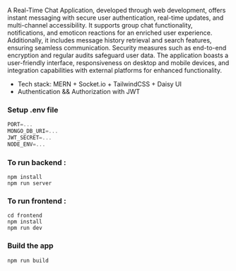 A Real-Time Chat Application, developed through web development, offers instant messaging with secure user authentication, real-time updates, and multi-channel accessibility. It supports group chat functionality, notifications, and emoticon reactions for an enriched user experience. Additionally, it includes message history retrieval and search features, ensuring seamless communication. Security measures such as end-to-end encryption and regular audits safeguard user data. The application boasts a user-friendly interface, responsiveness on desktop and mobile devices, and integration capabilities with external platforms for enhanced functionality.

-    Tech stack: MERN + Socket.io + TailwindCSS + Daisy UI
-    Authentication && Authorization with JWT

### Setup .env file

```js
PORT=...
MONGO_DB_URI=...
JWT_SECRET=...
NODE_ENV=...
```

### To run backend : 
```shell 
npm install
npm run server
```
### To run frontend : 
```shell 
cd frontend
npm install
npm run dev
```



### Build the app

```shell
npm run build
```
